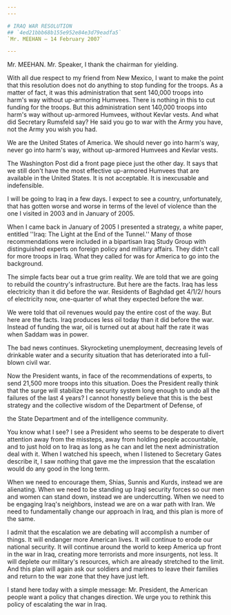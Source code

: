 ```yaml
---
---

# IRAQ WAR RESOLUTION
## `4ed21bbb68b155e952e84e3d79eadfa5`
`Mr. MEEHAN — 14 February 2007`

---
```



Mr. MEEHAN. Mr. Speaker, I thank the chairman for yielding.

With all due respect to my friend from New Mexico, I want to make the 
point that this resolution does not do anything to stop funding for the 
troops. As a matter of fact, it was this administration that sent 
140,000 troops into harm's way without up-armoring Humvees. There is 
nothing in this to cut funding for the troops. But this administration 
sent 140,000 troops into harm's way without up-armored Humvees, without 
Kevlar vests. And what did Secretary Rumsfeld say? He said you go to 
war with the Army you have, not the Army you wish you had.

We are the United States of America. We should never go into harm's 
way, never go into harm's way, without up-armored Humvees and Kevlar 
vests.

The Washington Post did a front page piece just the other day. It 
says that we still don't have the most effective up-armored Humvees 
that are available in the United States. It is not acceptable. It is 
inexcusable and indefensible.

I will be going to Iraq in a few days. I expect to see a country, 
unfortunately, that has gotten worse and worse in terms of the level of 
violence than the one I visited in 2003 and in January of 2005.

When I came back in January of 2005 I presented a strategy, a white 
paper, entitled ''Iraq: The Light at the End of the Tunnel.'' Many of 
those recommendations were included in a bipartisan Iraq Study Group 
with distinguished experts on foreign policy and military affairs. They 
didn't call for more troops in Iraq. What they called for was for 
America to go into the background.

The simple facts bear out a true grim reality. We are told that we 
are going to rebuild the country's infrastructure. But here are the 
facts. Iraq has less electricity than it did before the war. Residents 
of Baghdad get 4/1/2/ hours of electricity now, one-quarter of what 
they expected before the war.

We were told that oil revenues would pay the entire cost of the way. 
But here are the facts. Iraq produces less oil today than it did before 
the war. Instead of funding the war, oil is turned out at about half 
the rate it was when Saddam was in power.

The bad news continues. Skyrocketing unemployment, decreasing levels 
of drinkable water and a security situation that has deteriorated into 
a full-blown civil war.

Now the President wants, in face of the recommendations of experts, 
to send 21,500 more troops into this situation. Does the President 
really think that the surge will stabilize the security system long 
enough to undo all the failures of the last 4 years? I cannot honestly 
believe that this is the best strategy and the collective wisdom of the 
Department of Defense, of


the State Department and of the intelligence community.

You know what I see? I see a President who seems to be desperate to 
divert attention away from the missteps, away from holding people 
accountable, and to just hold on to Iraq as long as he can and let the 
next administration deal with it. When I watched his speech, when I 
listened to Secretary Gates describe it, I saw nothing that gave me the 
impression that the escalation would do any good in the long term.

When we need to encourage them, Shias, Sunnis and Kurds, instead we 
are alienating. When we need to be standing up Iraqi security forces so 
our men and women can stand down, instead we are undercutting. When we 
need to be engaging Iraq's neighbors, instead we are on a war path with 
Iran. We need to fundamentally change our approach in Iraq, and this 
plan is more of the same.

I admit that the escalation we are debating will accomplish a number 
of things. It will endanger more American lives. It will continue to 
erode our national security. It will continue around the world to keep 
America up front in the war in Iraq, creating more terrorists and more 
insurgents, not less. It will deplete our military's resources, which 
are already stretched to the limit. And this plan will again ask our 
soldiers and marines to leave their families and return to the war zone 
that they have just left.

I stand here today with a simple message: Mr. President, the American 
people want a policy that changes direction. We urge you to rethink 
this policy of escalating the war in Iraq.